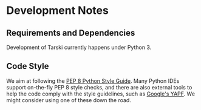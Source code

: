 
# Development Notes

## Requirements and Dependencies

Development of Tarski currently happens under Python 3.

## Code Style

We aim at following the [PEP 8 Python Style Guide](https://www.python.org/dev/peps/pep-0008/).
Many Python IDEs support on-the-fly PEP 8 style checks, and there are also external tools
to help the code comply with the style guidelines, such as [Google's YAPF](https://github.com/google/yapf).
We might consider using one of these down the road.

